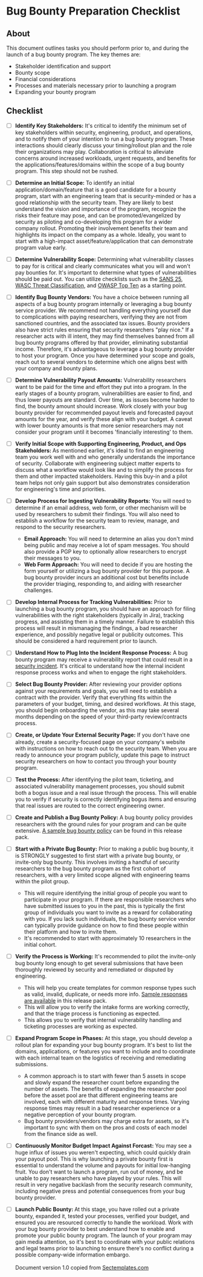 # Bug Bounty Preparation Checklist


## About
This document outlines tasks you should perform prior to, and during the launch of a bug bounty program. The key themes are:
* Stakeholder identification and support
* Bounty scope
* Financial considerations
* Processes and materials necessary prior to launching a program
* Expanding your bounty program  

## Checklist
- [ ] <b>Identify Key Stakeholders:</b> It's critical to identify the minimum set of key stakeholders within security, engineering, product, and operations, and to notify them of your intention to run a bug bounty program. These interactions should clearly discuss your timing/rollout plan and the role their organizations may play. Collaboration is critical to alleviate concerns around increased workloads, urgent requests, and benefits for the applications/features/domains within the scope of a bug bounty program. This step should not be rushed.
- [ ] <b>Determine an Initial Scope:</b> To identify an initial application/domain/feature that is a good candidate for a bounty program, start with an engineering team that is security-minded or has a good relationship with the security team. They are likely to best understand the vision and importance of the program, recognize the risks their feature may pose, and can be promoted/evangelized by security as piloting and co-developing this program for a wider company rollout. Promoting their involvement benefits their team and highlights its impact on the company as a whole. Ideally, you want to start with a high-impact asset/feature/application that can demonstrate program value early.
- [ ] <b>Determine Vulnerability Scope:</b> Determining what vulnerability classes to pay for is critical and clearly communicates what you will and won't pay bounties for. It's important to determine what types of vulnerabilities should be paid out. You can utilize checklists such as the <a href="https://www.sans.org/top25-software-errors/">SANS 25</a>, <a href="http://projects.webappsec.org/Threat-Classification">WASC Threat Classification</a>, and <a href="https://owasp.org/www-project-top-ten/">OWASP Top Ten</a> as a starting point. 
- [ ] <b>Identify Bug Bounty Vendors:</b> You have a choice between running all aspects of a bug bounty program internally or leveraging a bug bounty service provider. We recommend not handling everything yourself due to complications with paying researchers, verifying they are not from sanctioned countries, and the associated tax issues. Bounty providers also have strict rules ensuring that security researchers "play nice." If a researcher acts with ill intent, they may find themselves banned from all bug bounty programs offered by that provider, eliminating substantial income. Therefore, it's advantageous to leverage a bug bounty provider to host your program. Once you have determined your scope and goals, reach out to several vendors to determine which one aligns best with your company and bounty plans.
- [ ] <b>Determine Vulnerability Payout Amounts:</b> Vulnerability researchers want to be paid for the time and effort they put into a program. In the early stages of a bounty program, vulnerabilities are easier to find, and thus lower payouts are standard. Over time, as issues become harder to find, the bounty amount should increase. Work closely with your bug bounty provider for recommended payout levels and forecasted payout amounts for the year, and verify these align with your budget. A caveat with lower bounty amounts is that more senior researchers may not consider your program until it becomes 'financially interesting' to them.
- [ ] <b>Verify Initial Scope with Supporting Engineering, Product, and Ops Stakeholders: </b> As mentioned earlier, it's ideal to find an engineering team you work well with and who generally understands the importance of security. Collaborate with engineering subject matter experts to discuss what a workflow would look like and to simplify the process for them and other impacted stakeholders. Having this buy-in and a pilot team helps not only gain support but also demonstrates consideration for engineering's time and priorities.
- [ ] <b>Develop Process for Ingesting Vulnerability Reports:</b> You will need to determine if an email address, web form, or other mechanism will be used by researchers to submit their findings. You will also need to establish a workflow for the security team to review, manage, and respond to the security researchers.
  * <b>Email Approach:</b> You will need to determine an alias you don't mind being public and may receive a lot of spam messages. You should also provide a PGP key to optionally allow researchers to encrypt their messages to you.
  * <b>Web Form Approach:</b> You will need to decide if you are hosting the form yourself or utilizing a bug bounty provider for this purpose. A bug bounty provider incurs an additional cost but benefits include the provider triaging, responding to, and aiding with researcher challenges.
- [ ] <b>Develop Internal Process for Tracking Vulnerabilities:</b> Prior to launching a bug bounty program, you should have an approach for filing vulnerabilities with the right stakeholders (typically in Jira), tracking progress, and assisting them in a timely manner. Failure to establish this process will result in mismanaging the findings, a bad researcher experience, and possibly negative legal or publicity outcomes. This should be considered a hard requirement prior to launch.    
- [ ] <b>Understand How to Plug Into the Incident Response Process:</b> A bug bounty program may receive a vulnerability report that could result in a <a href="https://www.sectemplates.com/2024/06/announcing-the-incident-response-program-pack-10.html">security incident</a>. It's critical to understand how the internal incident response process works and when to engage the right stakeholders.
- [ ] <b>Select Bug Bounty Provider:</b> After reviewing your provider options against your requirements and goals, you will need to establish a contract with the provider. Verify that everything fits within the parameters of your budget, timing, and desired workflows. At this stage, you should begin onboarding the vendor, as this may take several months depending on the speed of your third-party review/contracts process.
- [ ] <b>Create, or Update Your External Security Page:</b> If you don't have one already, create a security-focused page on your company's website with instructions on how to reach out to the security team. When you are ready to announce your program publicly, update this page to instruct security researchers on how to contact you through your bounty program.
- [ ] <b>Test the Process:</b> After identifying the pilot team, ticketing, and associated vulnerability management processes, you should submit both a bogus issue and a real issue through the process. This will enable you to verify if security is correctly identifying bogus items and ensuring that real issues are routed to the correct engineering owner.   
- [ ] <b>Create and Publish a Bug Bounty Policy:</b> A bug bounty policy provides researchers with the ground rules for your program and can be quite extensive.  <a href="./Bug_bounty_simplified_policy.md">A sample bug bounty policy</a> can be found in this release pack. <br>
- [ ] <b>Start with a Private Bug Bounty:</b> Prior to making a public bug bounty, it is STRONGLY suggested to first start with a private bug bounty, or invite-only bug bounty. This involves inviting a handful of security researchers to the bug bounty program as the first cohort of researchers, with a very limited scope aligned with engineering teams within the pilot group.
  * This will require identifying the initial group of people you want to participate in your program. If there are responsible researchers who have submitted issues to you in the past, this is typically the first group of individuals you want to invite as a reward for collaborating with you. If you lack such individuals, the bug bounty service vendor can typically provide guidance on how to find these people within their platform and how to invite them.
  * It's recommended to start with approximately 10 researchers in the initial cohort.    
- [ ] <b>Verify the Process is Working:</b> It's recommended to pilot the invite-only bug bounty long enough to get several submissions that have been thoroughly reviewed by security and remediated or disputed by engineering.
  * This will help you create templates for common response types such as valid, invalid, duplicate, or needs more info. <a href="./Bug_bounty_sample_responses.md">Sample responses are available</A> in this release pack. 
  * This will allow you to verify the intake forms are working correctly, and that the triage process is functioning as expected.
  * This allows you to verify that internal vulnerability handling and ticketing processes are working as expected.
- [ ] <b>Expand Program Scope in Phases:</b> At this stage, you should develop a rollout plan for expanding your bug bounty program. It's best to list the domains, applications, or features you want to include and to coordinate with each internal team on the logistics of receiving and remediating submissions.
  * A common approach is to start with fewer than 5 assets in scope and slowly expand the researcher count before expanding the number of assets. The benefits of expanding the researcher pool before the asset pool are that different engineering teams are involved, each with different maturity and response times. Varying response times may result in a bad researcher experience or a negative perception of your bounty program.
  * Bug bounty providers/vendors may charge extra for assets, so it's important to sync with them on the pros and costs of each model from the finance side as well.
- [ ] <b>Continuously Monitor Budget Impact Against Forcast:</b> You may see a huge influx of issues you weren't expecting, which could quickly drain your payout pool. This is why launching a private bounty first is essential to understand the volume and payouts for initial low-hanging fruit. You don't want to launch a program, run out of money, and be unable to pay researchers who have played by your rules. This will result in very negative backlash from the security research community, including negative press and potential consequences from your bug bounty provider.
- [ ] <b>Launch Public Bounty: </b> At this stage, you have rolled out a private bounty, expanded it, tested your processes, verified your budget, and ensured you are resourced correctly to handle the workload. Work with your bug bounty provider to best understand how to enable and promote your public bounty program. The launch of your program may gain media attention, so it's best to coordinate with your public relations and legal teams prior to launching to ensure there's no conflict during a possible company-wide information embargo.
<br><br>
Document version 1.0 copied from [Sectemplates.com](https://www.sectemplates.com)

